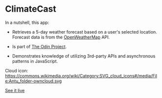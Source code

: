 # ClimateCast

In a nutshell, this app:
- Retrieves a 5-day weather forecast based on a user's selected location. Forecast data is from the [OpenWeatherMap](https://openweathermap.org/) API.

- Is part of [The Odin Project](https://www.theodinproject.com/lessons/weather-app).

- Demonstrates knowledge of utilizing 3rd-party APIs and asynchronous patterns in JavaScript.

Cloud icon: https://commons.wikimedia.org/wiki/Category:SVG_cloud_icons#/media/File:Antu_folder-owncloud.svg

[See it live](https://jozef-hudec-27.github.io/climate-cast/)